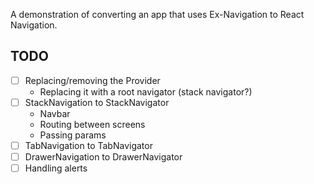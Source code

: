 A demonstration of converting an app that uses Ex-Navigation to React Navigation.

## TODO
- [ ] Replacing/removing the Provider
  - Replacing it with a root navigator (stack navigator?)
- [ ] StackNavigation to StackNavigator
  - Navbar
  - Routing between screens
  - Passing params
- [ ] TabNavigation to TabNavigator
- [ ] DrawerNavigation to DrawerNavigator
- [ ] Handling alerts
